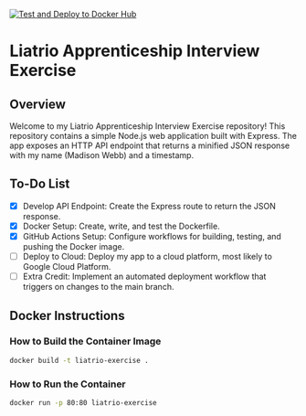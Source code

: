 [![Test and Deploy to Docker Hub](https://github.com/madisonewebb/liatrio-interview-exercise/actions/workflows/actions.yml/badge.svg)](https://github.com/madisonewebb/liatrio-interview-exercise/actions/workflows/actions.yml)

# Liatrio Apprenticeship Interview Exercise

## Overview
Welcome to my Liatrio Apprenticeship Interview Exercise repository!
This repository contains a simple Node.js web application built with Express. The app exposes an HTTP API endpoint that returns a minified JSON response with my name (Madison Webb) and a timestamp.

## To-Do List
- [x] Develop API Endpoint: Create the Express route to return the JSON response.
- [x] Docker Setup: Create, write, and test the Dockerfile.
- [x] GitHub Actions Setup: Configure workflows for building, testing, and pushing the Docker image.
- [ ] Deploy to Cloud: Deploy my app to a cloud platform, most likely to Google Cloud Platform.
- [ ] Extra Credit: Implement an automated deployment workflow that triggers on changes to the main branch.

## Docker Instructions
### How to Build the Container Image
```bash
docker build -t liatrio-exercise .
```
### How to Run the Container
```bash
docker run -p 80:80 liatrio-exercise
```
